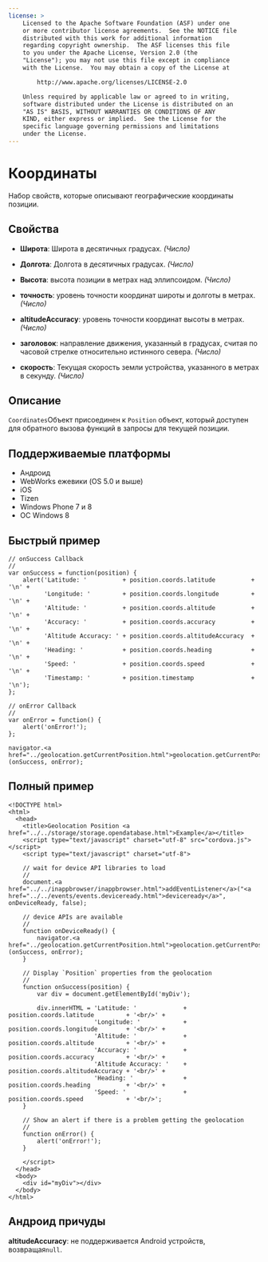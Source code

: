 ```yaml
---
license: >
    Licensed to the Apache Software Foundation (ASF) under one
    or more contributor license agreements.  See the NOTICE file
    distributed with this work for additional information
    regarding copyright ownership.  The ASF licenses this file
    to you under the Apache License, Version 2.0 (the
    "License"); you may not use this file except in compliance
    with the License.  You may obtain a copy of the License at

        http://www.apache.org/licenses/LICENSE-2.0

    Unless required by applicable law or agreed to in writing,
    software distributed under the License is distributed on an
    "AS IS" BASIS, WITHOUT WARRANTIES OR CONDITIONS OF ANY
    KIND, either express or implied.  See the License for the
    specific language governing permissions and limitations
    under the License.
---
```


# Координаты

Набор свойств, которые описывают географические координаты позиции.

## Свойства

*   **Широта**: Широта в десятичных градусах. *(Число)*

*   **Долгота**: Долгота в десятичных градусах. *(Число)*

*   **Высота**: высота позиции в метрах над эллипсоидом. *(Число)*

*   **точность**: уровень точности координат широты и долготы в метрах. *(Число)*

*   **altitudeAccuracy**: уровень точности координат высоты в метрах. *(Число)*

*   **заголовок**: направление движения, указанный в градусах, считая по часовой стрелке относительно истинного севера. *(Число)*

*   **скорость**: Текущая скорость земли устройства, указанного в метрах в секунду. *(Число)*

## Описание

`Coordinates`Объект присоединен к `Position` объект, который доступен для обратного вызова функций в запросы для текущей позиции.

## Поддерживаемые платформы

*   Андроид
*   WebWorks ежевики (OS 5.0 и выше)
*   iOS
*   Tizen
*   Windows Phone 7 и 8
*   ОС Windows 8

## Быстрый пример

    // onSuccess Callback
    //
    var onSuccess = function(position) {
        alert('Latitude: '          + position.coords.latitude          + '\n' +
              'Longitude: '         + position.coords.longitude         + '\n' +
              'Altitude: '          + position.coords.altitude          + '\n' +
              'Accuracy: '          + position.coords.accuracy          + '\n' +
              'Altitude Accuracy: ' + position.coords.altitudeAccuracy  + '\n' +
              'Heading: '           + position.coords.heading           + '\n' +
              'Speed: '             + position.coords.speed             + '\n' +
              'Timestamp: '         + position.timestamp                + '\n');
    };
    
    // onError Callback
    //
    var onError = function() {
        alert('onError!');
    };
    
    navigator.<a href="../geolocation.getCurrentPosition.html">geolocation.getCurrentPosition</a>(onSuccess, onError);
    

## Полный пример

    <!DOCTYPE html>
    <html>
      <head>
        <title>Geolocation Position <a href="../../storage/storage.opendatabase.html">Example</a></title>
        <script type="text/javascript" charset="utf-8" src="cordova.js"></script>
        <script type="text/javascript" charset="utf-8">
    
        // wait for device API libraries to load
        //
        document.<a href="../../inappbrowser/inappbrowser.html">addEventListener</a>("<a href="../../events/events.deviceready.html">deviceready</a>", onDeviceReady, false);
    
        // device APIs are available
        //
        function onDeviceReady() {
            navigator.<a href="../geolocation.getCurrentPosition.html">geolocation.getCurrentPosition</a>(onSuccess, onError);
        }
    
        // Display `Position` properties from the geolocation
        //
        function onSuccess(position) {
            var div = document.getElementById('myDiv');
    
            div.innerHTML = 'Latitude: '             + position.coords.latitude         + '<br/>' +
                            'Longitude: '            + position.coords.longitude        + '<br/>' +
                            'Altitude: '             + position.coords.altitude         + '<br/>' +
                            'Accuracy: '             + position.coords.accuracy         + '<br/>' +
                            'Altitude Accuracy: '    + position.coords.altitudeAccuracy + '<br/>' +
                            'Heading: '              + position.coords.heading          + '<br/>' +
                            'Speed: '                + position.coords.speed            + '<br/>';
        }
    
        // Show an alert if there is a problem getting the geolocation
        //
        function onError() {
            alert('onError!');
        }
    
        </script>
      </head>
      <body>
        <div id="myDiv"></div>
      </body>
    </html>
    

## Андроид причуды

**altitudeAccuracy**: не поддерживается Android устройств, возвращая`null`.
